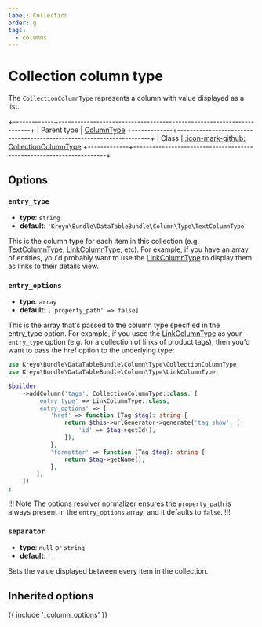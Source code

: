 ```yaml
---
label: Collection
order: g
tags:
  - columns
---
```


# Collection column type

The `CollectionColumnType` represents a column with value displayed as a list.

+-------------+---------------------------------------------------------------------+
| Parent type | [ColumnType](column)
+-------------+---------------------------------------------------------------------+
| Class       | [:icon-mark-github: CollectionColumnType](https://github.com/Kreyu/data-table-bundle/blob/main/src/Column/Type/CollectionColumnType.php)
+-------------+---------------------------------------------------------------------+

## Options

### `entry_type`

- **type**: `string`
- **default**: `'Kreyu\Bundle\DataTableBundle\Column\Type\TextColumnType'`

This is the column type for each item in this collection (e.g. [TextColumnType](text), [LinkColumnType](link), etc). 
For example, if you have an array of entities, you'd probably want to use the [LinkColumnType](link) to display them as links to their details view.

### `entry_options`

- **type**: `array`
- **default**: `['property_path' => false]`

This is the array that's passed to the column type specified in the entry_type option. 
For example, if you used the [LinkColumnType](link) as your `entry_type` option (e.g. for a collection of links of product tags), 
then you'd want to pass the href option to the underlying type:

```php #
use Kreyu\Bundle\DataTableBundle\Column\Type\CollectionColumnType;
use Kreyu\Bundle\DataTableBundle\Column\Type\LinkColumnType;

$builder
    ->addColumn('tags', CollectionColumnType::class, [
        'entry_type' => LinkColumnType::class,
        'entry_options' => [
            'href' => function (Tag $tag): string {
                return $this->urlGenerator->generate('tag_show', [
                    'id' => $tag->getId(),
                ]);
            },
            'formatter' => function (Tag $tag): string {
                return $tag->getName();
            },
        ],    
    ])
;
```

!!! Note
The options resolver normalizer ensures the `property_path` is always present in the `entry_options` array, and it defaults to `false`.
!!!

### `separator`

- **type**: `null` or `string`
- **default**: `', '`

Sets the value displayed between every item in the collection.

## Inherited options

{{ include '_column_options' }}
